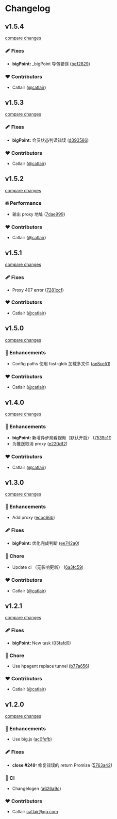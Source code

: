 # Changelog


## v1.5.4

[compare changes](https://github.com/catlair/BiliOutils/compare/v1.5.3...v1.5.4)

### 🩹 Fixes

- **bigPoint:** _bigPoint 导包错误 ([bef2829](https://github.com/catlair/BiliOutils/commit/bef2829))

### ❤️ Contributors

- Catlair ([@catlair](http://github.com/catlair))

## v1.5.3

[compare changes](https://github.com/catlair/BiliOutils/compare/v1.5.2...v1.5.3)

### 🩹 Fixes

- **bigPoint:** 会员状态判读错误 ([d393586](https://github.com/catlair/BiliOutils/commit/d393586))

### ❤️ Contributors

- Catlair ([@catlair](http://github.com/catlair))

## v1.5.2

[compare changes](https://github.com/catlair/BiliOutils/compare/v1.5.1...v1.5.2)

### 🔥 Performance

- 输出 proxy 地址 ([7dae999](https://github.com/catlair/BiliOutils/commit/7dae999))

### ❤️ Contributors

- Catlair ([@catlair](http://github.com/catlair))

## v1.5.1

[compare changes](https://github.com/catlair/BiliOutils/compare/v1.5.0...v1.5.1)

### 🩹 Fixes

- Proxy 407 error ([7281ccf](https://github.com/catlair/BiliOutils/commit/7281ccf))

### ❤️ Contributors

- Catlair ([@catlair](http://github.com/catlair))

## v1.5.0

[compare changes](https://github.com/catlair/BiliOutils/compare/v1.4.0...v1.5.0)

### 🚀 Enhancements

- Config paths 使用 fast-glob 加载多文件 ([ae8ce51](https://github.com/catlair/BiliOutils/commit/ae8ce51))

### ❤️ Contributors

- Catlair ([@catlair](http://github.com/catlair))

## v1.4.0

[compare changes](https://github.com/catlair/BiliOutils/compare/v1.3.0...v1.4.0)

### 🚀 Enhancements

- **bigPoint:** 新增异步观看视频（默认开启） ([7539c1f](https://github.com/catlair/BiliOutils/commit/7539c1f))
- 为推送取消 proxy ([e220df2](https://github.com/catlair/BiliOutils/commit/e220df2))

### ❤️ Contributors

- Catlair ([@catlair](http://github.com/catlair))

## v1.3.0

[compare changes](https://github.com/catlair/BiliOutils/compare/v1.2.1...v1.3.0)

### 🚀 Enhancements

- Add proxy ([ecbc66b](https://github.com/catlair/BiliOutils/commit/ecbc66b))

### 🩹 Fixes

- **bigPoint:** 优化完成判断 ([ee742a0](https://github.com/catlair/BiliOutils/commit/ee742a0))

### 🏡 Chore

- Update ci （无影响更新） ([6a3fc59](https://github.com/catlair/BiliOutils/commit/6a3fc59))

### ❤️ Contributors

- Catlair ([@catlair](http://github.com/catlair))

## v1.2.1

[compare changes](https://github.com/catlair/BiliOutils/compare/v1.2.0...v1.2.1)

### 🩹 Fixes

- **bigPoint:** New task ([03fafd0](https://github.com/catlair/BiliOutils/commit/03fafd0))

### 🏡 Chore

- Use hpagent replace tunnel ([b77a656](https://github.com/catlair/BiliOutils/commit/b77a656))

### ❤️ Contributors

- Catlair ([@catlair](http://github.com/catlair))

## v1.2.0

[compare changes](https://github.com/catlair/BiliOutils/compare/v1.1.7...v1.2.0)

### 🚀 Enhancements

- Use big.js ([ac0fefb](https://github.com/catlair/BiliOutils/commit/ac0fefb))

### 🩹 Fixes

- **close #249:** 修复错误的 return Promise ([5763a42](https://github.com/catlair/BiliOutils/commit/5763a42))

### 🤖 CI

- Changelogen ([a626a9c](https://github.com/catlair/BiliOutils/commit/a626a9c))

### ❤️ Contributors

- Catlair <catlair@qq.com>

